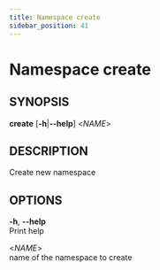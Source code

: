 ```yaml
---
title: Namespace create
sidebar_position: 41
---
```


# Namespace create

## SYNOPSIS

**create** \[**-h**\|**--help**\] \<*NAME*\>

## DESCRIPTION

Create new namespace

## OPTIONS

**-h**, **--help**  
Print help

\<*NAME*\>  
name of the namespace to create
